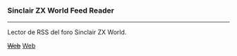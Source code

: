 <h3>Sinclair ZX World Feed Reader</h3>
<hr/>

Lector de RSS del foro Sinclair ZX World.

~~<a href="https://salvacam.github.io/sinclairReader" target="_blank">Web</a>~~
<a href="https://salvacam.x10.mx/sinclairFeed/" target="_blank">Web</a>
